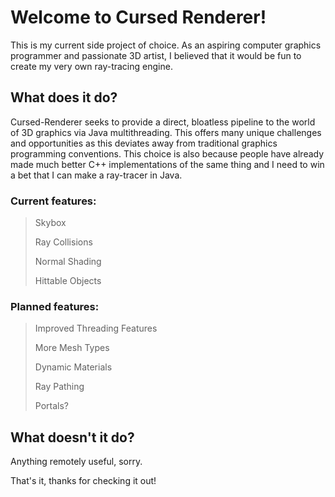 # Welcome to Cursed Renderer!
This is my current side project of choice. As an aspiring computer graphics programmer and passionate 3D artist, I believed that it would be fun to create my very own ray-tracing engine. 
## What does it do?
Cursed-Renderer seeks to provide a direct, bloatless pipeline to the world of 3D graphics via Java multithreading. This offers many unique challenges and opportunities as this deviates away from traditional graphics programming conventions.
This choice is also because people have already made much better C++ implementations of the same thing and I need to win a bet that I can make a ray-tracer in Java.
### Current features:
> Skybox
> 
> Ray Collisions
> 
> Normal Shading
>
> Hittable Objects
### Planned features:
> Improved Threading Features
>
> More Mesh Types
>
> Dynamic Materials
>
> Ray Pathing
>
> Portals?
## What doesn't it do?
Anything remotely useful, sorry.

That's it, thanks for checking it out!
